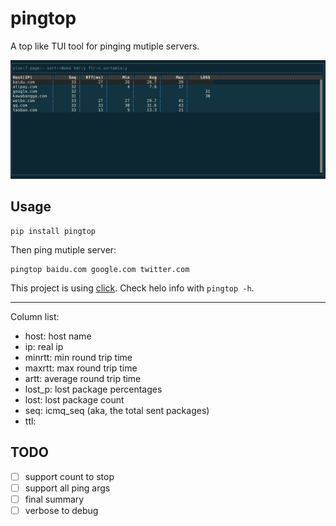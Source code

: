 # pingtop

A top like TUI tool for pinging mutiple servers.

![](doc/preview.png)

## Usage

```
pip install pingtop
```

Then ping mutiple server:
```
pingtop baidu.com google.com twitter.com
```

This project is using [click](https://click.palletsprojects.com/en/7.x/). Check helo info with `pingtop -h`.

---

Column list:
- host: host name
- ip: real ip
- minrtt: min round trip time
- maxrtt: max round trip time
- artt: average round trip time
- lost_p: lost package percentages
- lost: lost package count
- seq: icmq_seq (aka, the total sent packages)
- ttl: 


## TODO

- [ ] support count to stop
- [ ] support all ping args
- [ ] final summary
- [ ] verbose to debug
